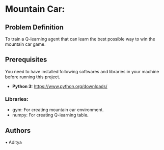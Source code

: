 # Mountain Car:
## Problem Definition
To train a Q-learning agent that can learn the best possible way to win the mountain car game.

## Prerequisites
You need to have installed following softwares and libraries in your machine before running this project.<br>
* **Python 3:** https://www.python.org/downloads/<br>
### Libraries:
* gym: For creating mountain car environment.
* numpy: For creating Q-learning table.

## Authors
• Aditya
